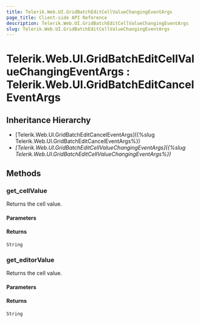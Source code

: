 ```yaml
---
title: Telerik.Web.UI.GridBatchEditCellValueChangingEventArgs
page_title: Client-side API Reference
description: Telerik.Web.UI.GridBatchEditCellValueChangingEventArgs
slug: Telerik.Web.UI.GridBatchEditCellValueChangingEventArgs
---
```


# Telerik.Web.UI.GridBatchEditCellValueChangingEventArgs : Telerik.Web.UI.GridBatchEditCancelEventArgs 

## Inheritance Hierarchy

* [Telerik.Web.UI.GridBatchEditCancelEventArgs]({%slug Telerik.Web.UI.GridBatchEditCancelEventArgs%})
* *[Telerik.Web.UI.GridBatchEditCellValueChangingEventArgs]({%slug Telerik.Web.UI.GridBatchEditCellValueChangingEventArgs%})*

## Methods

###  get_cellValue

Returns the cell value. 

#### Parameters

#### Returns

`String` 

###  get_editorValue

Returns the cell value. 

#### Parameters

#### Returns

`String` 

